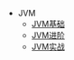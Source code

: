 * JVM
  * [JVM基础](./docs/jvm/jvma.md)
  * [JVM进阶](./docs/jvm/jvmb.md)
  * [JVM实战](./docs/jvm/jvmc.md)
  
